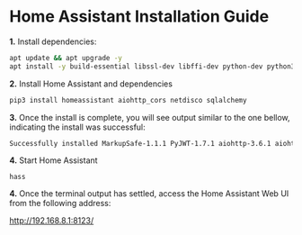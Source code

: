 # Home Assistant Installation Guide

**1.** Install dependencies:
```sh
apt update && apt upgrade -y
apt install -y build-essential libssl-dev libffi-dev python-dev python3-pip
```

**2.** Install Home Assistant and dependencies
```sh
pip3 install homeassistant aiohttp_cors netdisco sqlalchemy
```

**3.** Once the install is complete, you will see output similar to the one bellow, indicating the install was successful:
```sh
Successfully installed MarkupSafe-1.1.1 PyJWT-1.7.1 aiohttp-3.6.1 aiohttp-cors-0.7.0 astral-1.10.1 async-timeout-3.0.1 attrs-19.3.0 bcrypt-3.1.7 certifi-2020.6.20 cffi-1.14.0 contextvars-2.4 cryptography-2.8 homeassistant-0.103.6 idna-ssl-1.1.0 ifaddr-0.1.7 immutables-0.14 importlib-metadata-0.23 jinja2-2.11.2 multidict-4.7.6 netdisco-2.8.0 pycparser-2.20 python-slugify-4.0.0 pytz-2020.1 pyyaml-5.1.2 requests-2.22.0 ruamel.yaml-0.15.100 sqlalchemy-1.3.18 text-unidecode-1.3 typing-extensions-3.7.4.2 voluptuous-0.11.7 voluptuous-serialize-2.3.0 yarl-1.4.2 zeroconf-0.27.1 zipp-3.1.0
```
**4.** Start Home Assistant
```
hass
```
**4.** Once the terminal output has settled, access the Home Assistant Web UI from the following address:

http://192.168.8.1:8123/
